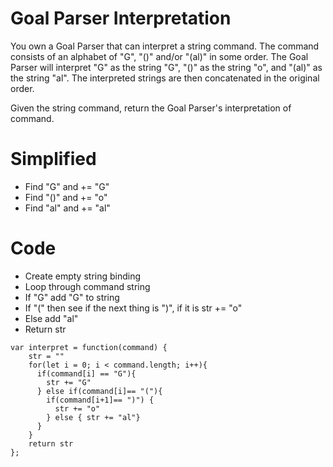 # Goal Parser Interpretation
You own a Goal Parser that can interpret a string command. The command consists of an alphabet of "G", "()" and/or "(al)" in some order. The Goal Parser will interpret "G" as the string "G", "()" as the string "o", and "(al)" as the string "al". The interpreted strings are then concatenated in the original order.

Given the string command, return the Goal Parser's interpretation of command.

# Simplified
- Find "G" and += "G"
- Find "()" and += "o"
- Find "al" and += "al"


# Code 
- Create empty string binding 
- Loop through command string
- If "G" add "G" to string
- If "(" then see if the next thing is ")", if it is str += "o"
- Else add "al"
- Return str
```
var interpret = function(command) {
    str = ""
    for(let i = 0; i < command.length; i++){
      if(command[i] == "G"){
        str += "G"
      } else if(command[i]== "("){
        if(command[i+1]== ")") {
          str += "o"
        } else { str += "al"}
      }
    }
    return str
};
```
